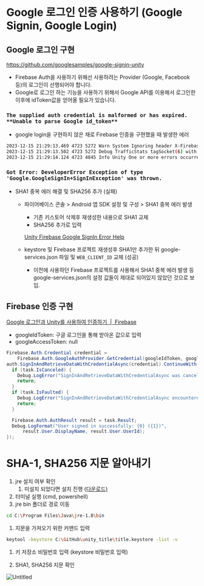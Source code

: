 # Google 로그인 인증 사용하기 (Google Signin, Google Login)

## Google 로그인 구현

https://github.com/googlesamples/google-signin-unity

- Firebase Auth을 사용하기 위해선 사용하려는 Provider (Google, Facebook 등)의 로그인이 선행되어야 합니다.
- Google로 로그인 하는 기능을 사용하기 위해서 Google API를 이용해서 로그인한 이후에 idToken값을 얻어올 필요가 있습니다.

### `The supplied auth credential is malformed or has expired. **Unable to parse Google id_token**`

- google login을 구현하지 않은 채로 Firebase 인증을 구현했을 때 발생한 에러

```bash
2023-12-15 21:29:13.469 4723 5272 Warn System Ignoring header X-Firebase-Locale because its value was null.
2023-12-15 21:29:13.502 4723 5272 Debug TrafficStats tagSocket(6) with statsTag=0xffffffff, statsUid=-1
2023-12-15 21:29:14.124 4723 4845 Info Unity One or more errors occurred. (The supplied auth credential is malformed or has expired. [ Unable to parse Google id_token: /*잘못 입력된 토큰 값*/ ])
```

### `Got Error: DeveloperError Exception of type 'Google.GoogleSignIn+SignInException' was thrown.`

- SHA1 중복 에러 해결 및 SHA256 추가 (실패)
    - 파이어베이스 콘솔 > Android 앱 SDK 설정 및 구성 > SHA1 중복 에러 발생
        - 기존 키스토어 삭제후 재생성한 내용으로 SHA1 교체
        - SHA256 추가로 입력
        
        [Unity Firebase Google SignIn Error Help](https://discussions.unity.com/t/unity-firebase-google-signin-error-help/252175)
      
    - keystore 및 Firebase 프로젝트 재생성후 SHA1만 추가한 뒤 google-services.json 파일 및 `WEB_CLIENT_ID` 교체 (성공)
        - 이전에 사용하던 Firebase 프로젝트를 사용해서 SHA1 중복 에러 발생 등 google-services.json의 설정 값들이 제대로 되어있지 않았던 것으로 보임.

## Firebase 인증 구현

[Google 로그인과 Unity를 사용하여 인증하기      |  Firebase](https://firebase.google.com/docs/auth/unity/google-signin?hl=ko)

- googleIdToken: 구글 로그인을 통해 받아온 값으로 입력
- googleAccessToken: null

```csharp
Firebase.Auth.Credential credential =
    Firebase.Auth.GoogleAuthProvider.GetCredential(googleIdToken, googleAccessToken);
auth.SignInAndRetrieveDataWithCredentialAsync(credential).ContinueWith(task => {
  if (task.IsCanceled) {
    Debug.LogError("SignInAndRetrieveDataWithCredentialAsync was canceled.");
    return;
  }
  if (task.IsFaulted) {
    Debug.LogError("SignInAndRetrieveDataWithCredentialAsync encountered an error: " + task.Exception);
    return;
  }

  Firebase.Auth.AuthResult result = task.Result;
  Debug.LogFormat("User signed in successfully: {0} ({1})",
      result.User.DisplayName, result.User.UserId);
});
```

# SHA-1, SHA256 지문 알아내기

1. jre 설치 여부 확인
    1. 미설치 되었다면 설치 진행 ([다운로드)](https://www.java.com/ko/download/)
2. 터미널 실행 (cmd, powershell)
3. jre bin 폴더로 경로 이동

```bash
cd C:\Program Files\Java\jre-1.8\bin
```

1. 지문을 가져오기 위한 커맨드 입력

```bash
keytool -keystore C:\GitHub\unity_title\title.keystore -list -v
```

1. 키 저장소 비밀번호 입력 (keystore 비밀번호 입력)

1. SHA1, SHA256 지문 확인

![Untitled](https://github.com/gimjeonghyeon/unity_playground_title/assets/17286534/702abfe6-6bae-4cec-99a5-169d0d80794e)
